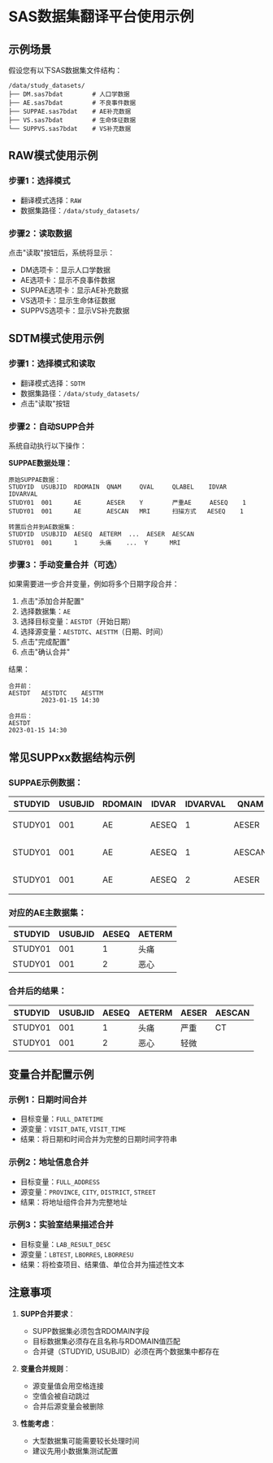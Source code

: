 # SAS数据集翻译平台使用示例

## 示例场景

假设您有以下SAS数据集文件结构：
```
/data/study_datasets/
├── DM.sas7bdat        # 人口学数据
├── AE.sas7bdat        # 不良事件数据  
├── SUPPAE.sas7bdat    # AE补充数据
├── VS.sas7bdat        # 生命体征数据
└── SUPPVS.sas7bdat    # VS补充数据
```

## RAW模式使用示例

### 步骤1：选择模式
- 翻译模式选择：`RAW`
- 数据集路径：`/data/study_datasets/`

### 步骤2：读取数据
点击"读取"按钮后，系统将显示：
- DM选项卡：显示人口学数据
- AE选项卡：显示不良事件数据
- SUPPAE选项卡：显示AE补充数据
- VS选项卡：显示生命体征数据
- SUPPVS选项卡：显示VS补充数据

## SDTM模式使用示例

### 步骤1：选择模式和读取
- 翻译模式选择：`SDTM`
- 数据集路径：`/data/study_datasets/`
- 点击"读取"按钮

### 步骤2：自动SUPP合并
系统自动执行以下操作：

**SUPPAE数据处理：**
```
原始SUPPAE数据：
STUDYID  USUBJID  RDOMAIN  QNAM     QVAL     QLABEL    IDVAR    IDVARVAL
STUDY01  001      AE       AESER    Y        严重AE     AESEQ    1
STUDY01  001      AE       AESCAN   MRI      扫描方式   AESEQ    1

转置后合并到AE数据集：
STUDYID  USUBJID  AESEQ  AETERM  ...  AESER  AESCAN
STUDY01  001      1      头痛    ...  Y      MRI
```

### 步骤3：手动变量合并（可选）
如果需要进一步合并变量，例如将多个日期字段合并：

1. 点击"添加合并配置"
2. 选择数据集：`AE`
3. 选择目标变量：`AESTDT`（开始日期）
4. 选择源变量：`AESTDTC`、`AESTTM`（日期、时间）
5. 点击"完成配置"
6. 点击"确认合并"

结果：
```
合并前：
AESTDT   AESTDTC    AESTTM
         2023-01-15 14:30

合并后：
AESTDT
2023-01-15 14:30
```

## 常见SUPPxx数据结构示例

### SUPPAE示例数据：
| STUDYID | USUBJID | RDOMAIN | IDVAR | IDVARVAL | QNAM | QLABEL | QVAL |
|---------|---------|---------|-------|----------|------|--------|------|
| STUDY01 | 001     | AE      | AESEQ | 1        | AESER | 严重程度 | 严重 |
| STUDY01 | 001     | AE      | AESEQ | 1        | AESCAN | 检查方式 | CT |
| STUDY01 | 001     | AE      | AESEQ | 2        | AESER | 严重程度 | 轻微 |

### 对应的AE主数据集：
| STUDYID | USUBJID | AESEQ | AETERM |
|---------|---------|-------|---------|
| STUDY01 | 001     | 1     | 头痛    |
| STUDY01 | 001     | 2     | 恶心    |

### 合并后的结果：
| STUDYID | USUBJID | AESEQ | AETERM | AESER | AESCAN |
|---------|---------|-------|---------|-------|--------|
| STUDY01 | 001     | 1     | 头痛    | 严重  | CT     |
| STUDY01 | 001     | 2     | 恶心    | 轻微  |        |

## 变量合并配置示例

### 示例1：日期时间合并
- 目标变量：`FULL_DATETIME`
- 源变量：`VISIT_DATE`, `VISIT_TIME`
- 结果：将日期和时间合并为完整的日期时间字符串

### 示例2：地址信息合并
- 目标变量：`FULL_ADDRESS`
- 源变量：`PROVINCE`, `CITY`, `DISTRICT`, `STREET`
- 结果：将地址组件合并为完整地址

### 示例3：实验室结果描述合并
- 目标变量：`LAB_RESULT_DESC`
- 源变量：`LBTEST`, `LBORRES`, `LBORRESU`
- 结果：将检查项目、结果值、单位合并为描述性文本

## 注意事项

1. **SUPP合并要求**：
   - SUPP数据集必须包含RDOMAIN字段
   - 目标数据集必须存在且名称与RDOMAIN值匹配
   - 合并键（STUDYID, USUBJID）必须在两个数据集中都存在

2. **变量合并规则**：
   - 源变量值会用空格连接
   - 空值会被自动跳过
   - 合并后源变量会被删除

3. **性能考虑**：
   - 大型数据集可能需要较长处理时间
   - 建议先用小数据集测试配置
